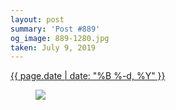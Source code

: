 ```yaml
---
layout: post
summary: 'Post #889'
og_image: 889-1280.jpg
taken: July 9, 2019
---
```


<div class="post">
 <time>
  <a href="/889">
   {{ page.date | date: "%B %-d, %Y" }}
  </a>
 </time>
 <a href="/889">
  <figure data-taken="7/9/2019">
   <img sizes="(min-width: 700px) 50vw, calc(100vw - 2rem)" src="{{ site.assets_url }}/889-640.jpg" srcset="{{ site.assets_url }}/889-320.jpg 320w, {{ site.assets_url }}/889-640.jpg 640w, {{ site.assets_url }}/889-960.jpg 960w, {{ site.assets_url }}/889-1280.jpg 1280w"/>
  </figure>
 </a>
</div>
